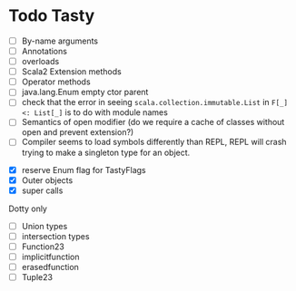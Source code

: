# Todo Tasty

- [ ] By-name arguments
- [ ] Annotations
- [ ] overloads
- [ ] Scala2 Extension methods
- [ ] Operator methods
- [ ] java.lang.Enum empty ctor parent
- [ ] check that the error in seeing `scala.collection.immutable.List` in `F[_] <: List[_]` is to do with module names
- [ ] Semantics of open modifier (do we require a cache of classes without open and prevent extension?)
- [ ] Compiler seems to load symbols differently than REPL, REPL will crash trying to make a singleton type for an object.
<!-- - [ ]  -->
- [x] reserve Enum flag for TastyFlags
- [x] Outer objects
- [x] super calls

Dotty only

- [ ] Union types
- [ ] intersection types
- [ ] Function23
- [ ] implicitfunction
- [ ] erasedfunction
- [ ] Tuple23
